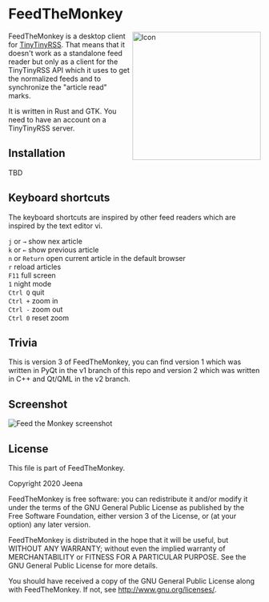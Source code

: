 
# FeedTheMonkey

<img align=right src="http://jeena.net/feedthemonkey/feedthemonkey-icon.png" width='256' alt='Icon'>

FeedTheMonkey is a desktop client for [TinyTinyRSS](http://tt-rss.org). That means that
it doesn't work as a standalone feed reader but only as a client for the TinyTinyRSS API
which it uses to get the normalized feeds and to synchronize the "article read" marks.

It is written in Rust and GTK. You need to have an account on a TinyTinyRSS server.

## Installation

TBD

## Keyboard shortcuts

The keyboard shortcuts are inspired by other feed readers which are inspired by the text editor vi.

`j` or `→` show nex article  
`k` or `←` show previous article  
`n` or `Return` open current article in the default browser  
`r` reload articles  
`F11` full screen  
`1` night mode  
`Ctrl Q` quit  
`Ctrl +` zoom in  
`Ctrl -` zoom out  
`Ctrl 0` reset zoom  

## Trivia

This is version 3 of FeedTheMonkey, you can find version 1 which was written
in PyQt in the v1 branch of this repo and version 2 which was written in C++
and Qt/QML in the v2 branch.

## Screenshot

![Feed the Monkey screenshot](http://jeena.net/feedthemonkey/feedthemonkey-dark.png)

## License

This file is part of FeedTheMonkey.

Copyright 2020 Jeena

FeedTheMonkey is free software: you can redistribute it and/or modify
it under the terms of the GNU General Public License as published by
the Free Software Foundation, either version 3 of the License, or
(at your option) any later version.

FeedTheMonkey is distributed in the hope that it will be useful,
but WITHOUT ANY WARRANTY; without even the implied warranty of
MERCHANTABILITY or FITNESS FOR A PARTICULAR PURPOSE.  See the
GNU General Public License for more details.

You should have received a copy of the GNU General Public License
along with FeedTheMonkey. If not, see <http://www.gnu.org/licenses/>.
